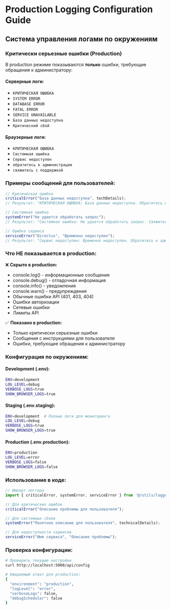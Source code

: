 # Production Logging Configuration Guide

## Система управления логами по окружениям

### Критически серьезные ошибки (Production)

В production режиме показываются **только** ошибки, требующие обращения к администратору:

#### Серверные логи:
- `КРИТИЧЕСКАЯ ОШИБКА`
- `SYSTEM ERROR`
- `DATABASE ERROR` 
- `FATAL ERROR`
- `SERVICE UNAVAILABLE`
- `База данных недоступна`
- `Критический сбой`

#### Браузерные логи:
- `КРИТИЧЕСКАЯ ОШИБКА`
- `Системная ошибка`
- `Сервис недоступен`
- `обратитесь к администрации`
- `свяжитесь с поддержкой`

### Примеры сообщений для пользователей:

```javascript
// Критическая ошибка
criticalError("База данных недоступна", techDetails);
// Результат: "КРИТИЧЕСКАЯ ОШИБКА: База данных недоступна. Обратитесь к администрации."

// Системная ошибка
systemError("Не удается обработать запрос");
// Результат: "Системная ошибка: Не удается обработать запрос. Свяжитесь с поддержкой."

// Ошибка сервиса
serviceError("Directus", "Временно недоступен");
// Результат: "Сервис недоступен: Временно недоступен. Обратитесь к администрации."
```

### Что НЕ показывается в production:

❌ **Скрыто в production:**
- console.log() - информационные сообщения
- console.debug() - отладочная информация
- console.info() - уведомления
- console.warn() - предупреждения
- Обычные ошибки API (401, 403, 404)
- Ошибки авторизации
- Сетевые ошибки
- Лимиты API

✅ **Показано в production:**
- Только критически серьезные ошибки
- Сообщения с инструкциями для пользователя
- Ошибки, требующие обращения к администратору

### Конфигурация по окружениям:

#### Development (.env):
```bash
ENV=development
LOG_LEVEL=debug
VERBOSE_LOGS=true
SHOW_BROWSER_LOGS=true
```

#### Staging (.env.staging):
```bash
ENV=development  # Полные логи для мониторинга
LOG_LEVEL=debug
VERBOSE_LOGS=true
SHOW_BROWSER_LOGS=true
```

#### Production (.env.production):
```bash
ENV=production
LOG_LEVEL=error
VERBOSE_LOGS=false
SHOW_BROWSER_LOGS=false
```

### Использование в коде:

```javascript
// Импорт логгера
import { criticalError, systemError, serviceError } from '@/utils/logger';

// Для критических ошибок
criticalError("Описание проблемы для пользователя");

// Для системных сбоев
systemError("Понятное описание для пользователя", technicalDetails);

// Для недоступности сервисов
serviceError("Имя сервиса", "Описание проблемы");
```

### Проверка конфигурации:

```bash
# Проверить текущие настройки
curl http://localhost:5000/api/config

# Ожидаемый ответ для production:
{
  "environment": "production",
  "logLevel": "error",
  "verboseLogs": false,
  "debugScheduler": false
}
```
